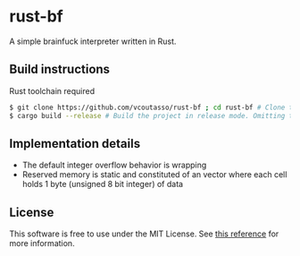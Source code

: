 # rust-bf

A simple brainfuck interpreter written in Rust.

## Build instructions

Rust toolchain required

``` sh
$ git clone https://github.com/vcoutasso/rust-bf ; cd rust-bf # Clone the git repository and cd into the directory
$ cargo build --release # Build the project in release mode. Omitting the --release flag will build in debug mode
```

## Implementation details

- The default integer overflow behavior is wrapping
- Reserved memory is static and constituted of an vector where each cell holds 1 byte (unsigned 8 bit integer) of data

## License

This software is free to use under the MIT License. See [this reference](https://choosealicense.com/licenses/mit/) for more information.
